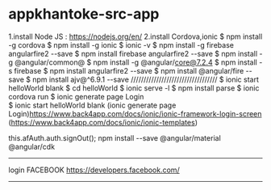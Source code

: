 # appkhantoke-src-app

1.install Node JS   :  https://nodejs.org/en/
2.install Cordova,ionic 
$ npm install -g cordova
$ npm install -g ionic
$ ionic -v
$ npm install -g firebase angularfire2 --save
$ npm install firebase angularfire2 --save
$ npm install -g @angular/common@
$ npm install -g @angular/core@7.2.4
$ npm install -s firebase
$ npm install angularfire2 --save
$ npm install @angular/fire --save
$ npm install ajv@^6.9.1 --save
//////////////////////////////////
$ ionic start helloWorld blank
$ cd helloWorld
$ ionic serve -l
$ npm install parse
$ ionic cordova run
$ ionic generate page Login  
$ ionic start helloWorld blank
(ionic generate page Login)https://www.back4app.com/docs/ionic/ionic-framework-login-screen
(https://www.back4app.com/docs/ionic/ionic-templates)

this.afAuth.auth.signOut();
npm install --save @angular/material @angular/cdk 

**********************************************
login FACEBOOK
https://developers.facebook.com/
**********************************************
